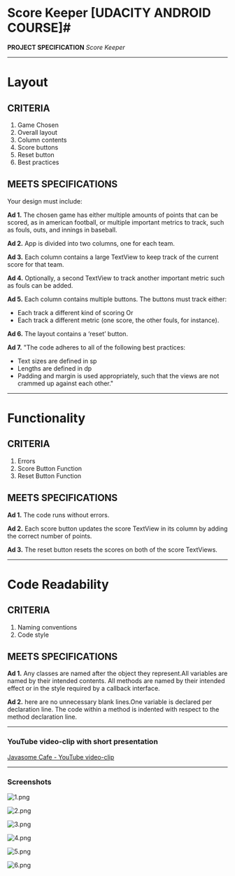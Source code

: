 # Score Keeper [UDACITY ANDROID COURSE]#

**PROJECT SPECIFICATION**
*Score Keeper*

----

# Layout #

## CRITERIA ##
1. Game Chosen
2. Overall layout
3. Column contents
4. Score buttons
5. Reset button
6. Best practices

## MEETS SPECIFICATIONS ##
Your design must include:

**Ad 1.** The chosen game has either multiple amounts of points that can be scored, as in american football, or multiple important metrics to track, such as fouls, outs, and innings in baseball.
 
**Ad 2.** App is divided into two columns, one for each team.
 
**Ad 3.** Each column contains a large TextView to keep track of the current score for that team.

**Ad 4.** Optionally, a second TextView to track another important metric such as fouls can be added.

**Ad 5.** Each column contains multiple buttons. The buttons must track either:
 * Each track a different kind of scoring
 Or
 * Each track a different metric (one score, the other fouls, for instance).

**Ad 6.** The layout contains a ‘reset’ button.

**Ad 7.** "The code adheres to all of the following best practices:
* Text sizes are defined in sp
* Lengths are defined in dp
* Padding and margin is used appropriately, such that the views are not crammed up against each other."

----

# Functionality #

## CRITERIA ##
1. Errors
2. Score Button Function
3. Reset Button Function

## MEETS SPECIFICATIONS ##
**Ad 1.** The code runs without errors.

**Ad 2.** Each score button updates the score TextView in its column by adding the correct number of points.

**Ad 3.** The reset button resets the scores on both of the score TextViews.


----

# Code Readability #

## CRITERIA ##
1. Naming conventions
2. Code style

## MEETS SPECIFICATIONS ##
**Ad 1.** Any classes are named after the object they represent.All variables are named by their intended contents. All methods are named by their intended effect or in the style required by a callback interface.

**Ad 2.** here are no unnecessary blank lines.One variable is declared per declaration line. The code within a method is indented with respect to the method declaration line.

----

### YouTube video-clip with short presentation ###
[Javasome Cafe - YouTube video-clip](https://www.youtube.com/watch?v=0VAui2cOu8o)

----

### Screenshots ###
![1.png](https://bitbucket.org/repo/6xK9go/images/3126521370-1.png)

![2.png](https://bitbucket.org/repo/6xK9go/images/2126141926-2.png)

![3.png](https://bitbucket.org/repo/6xK9go/images/592212594-3.png)

![4.png](https://bitbucket.org/repo/6xK9go/images/90810010-4.png)

![5.png](https://bitbucket.org/repo/6xK9go/images/3058379691-5.png)

![6.png](https://bitbucket.org/repo/6xK9go/images/2278528198-6.png)